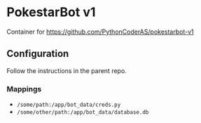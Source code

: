 # PokestarBot v1
Container for https://github.com/PythonCoderAS/pokestarbot-v1

## Configuration
Follow the instructions in the parent repo.
### Mappings
* `/some/path:/app/bot_data/creds.py`
* `/some/other/path:/app/bot_data/database.db`